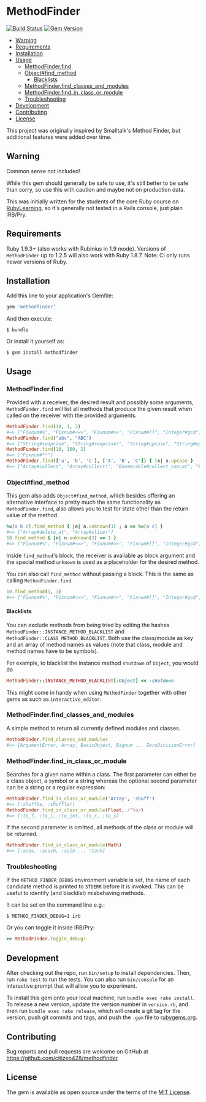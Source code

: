 # MethodFinder

[![Build Status](https://travis-ci.org/citizen428/methodfinder.svg)](https://travis-ci.org/citizen428/methodfinder)
[![Gem Version](https://img.shields.io/gem/v/methodfinder.svg)](https://rubygems.org/gems/methodfinder)

<!-- START doctoc generated TOC please keep comment here to allow auto update -->
<!-- DON'T EDIT THIS SECTION, INSTEAD RE-RUN doctoc TO UPDATE -->

- [Warning](#warning)
- [Requirements](#requirements)
- [Installation](#installation)
- [Usage](#usage)
  - [MethodFinder.find](#methodfinderfind)
  - [Object#find_method](#objectfind_method)
    - [Blacklists](#blacklists)
  - [MethodFinder.find_classes_and_modules](#methodfinderfind_classes_and_modules)
  - [MethodFinder.find_in_class_or_module](#methodfinderfind_in_class_or_module)
  - [Troubleshooting](#troubleshooting)
- [Development](#development)
- [Contributing](#contributing)
- [License](#license)

<!-- END doctoc generated TOC please keep comment here to allow auto update -->

This project was originally inspired by Smalltalk's Method Finder, but
additional features were added over time.

## Warning

Common sense not included!

While this gem should generally be safe to use, it's still better to be safe
than sorry, so use this with caution and maybe not on production data.

This was initially written for the students of the core Ruby course on
[RubyLearning](http://rubylearning.org), so it's generally not tested in a Rails
console, just plain IRB/Pry.

## Requirements

Ruby 1.9.3+ (also works with Rubinius in 1.9 mode). Versions of `MethodFinder`
up to 1.2.5 will also work with Ruby 1.8.7. Note: CI only runs newer versions
of Ruby.

## Installation

Add this line to your application's Gemfile:

```ruby
gem 'methodfinder'
```

And then execute:

    $ bundle

Or install it yourself as:

    $ gem install methodfinder

## Usage

### MethodFinder.find

Provided with a receiver, the desired result and possibly some arguments,
`MethodFinder.find` will list all methods that produce the given result when
called on the receiver with the provided arguments.

```ruby
MethodFinder.find(10, 1, 3)
#=> ["Fixnum#%", "Fixnum#<=>", "Fixnum#>>", "Fixnum#[]", "Integer#gcd", "Fixnum#modulo", "Numeric#remainder"]
MethodFinder.find("abc", "ABC")
#=> ["String#swapcase", "String#swapcase!", "String#upcase", "String#upcase!"]
MethodFinder.find(10, 100, 2)
#=> ["Fixnum#**"]
MethodFinder.find(['a', 'b', 'c'], ['A', 'B', 'C']) { |x| x.upcase }
#=> ["Array#collect", "Array#collect!", "Enumerable#collect_concat", "Enumerable#flat_map", "Array#map", "Array#map!"]
```

### Object#find_method

This gem also adds `Object#find_method`, which besides offering an alternative
interface to pretty much the same functionality as `MethodFinder.find`, also
allows you to test for state other than the return value of the method.

```ruby
%w[a b c].find_method { |a| a.unknown(1) ; a == %w[a c] }
#=> ["Array#delete_at", "Array#slice!"]
10.find_method { |n| n.unknown(3) == 1 }
#=> ["Fixnum#%", "Fixnum#<=>", "Fixnum#>>", "Fixnum#[]", "Integer#gcd", "Fixnum#modulo", "Numeric#remainder"]
```

Inside `find_method`'s block, the receiver is available as block argument and
the special method `unknown` is used as a placeholder for the desired method.

You can also call `find_method` without passing a block. This is the same as
calling `MethodFinder.find`.

```ruby
10.find_method(1, 3)
#=> ["Fixnum#%", "Fixnum#<=>", "Fixnum#>>", "Fixnum#[]", "Integer#gcd", "Fixnum#modulo", "Numeric#remainder"]
```

#### Blacklists

You can exclude methods from being tried by editing the hashes
`MethodFinder::INSTANCE_METHOD_BLACKLIST` and
`MethodFinder::CLASS_METHOD_BLACKLIST`. Both use the class/module as key and
an array of method names as values (note that class, module and method names
have to be symbols).

For example, to blacklist the instance method `shutdown` of `Object`, you
would do

```ruby
MethodFinder::INSTANCE_METHOD_BLACKLIST[:Object] << :shutdown
```

This might come in handy when using `MethodFinder` together with other gems as
such as `interactive_editor`.

### MethodFinder.find_classes_and_modules

A simple method to return all currently defined modules and classes.

```ruby
MethodFinder.find_classes_and_modules
#=> [ArgumentError, Array, BasicObject, Bignum ... ZeroDivisionError]
```

### MethodFinder.find_in_class_or_module

Searches for a given name within a class. The first parameter can either be a
class object, a symbol or a string whereas the optional second parameter can
be a string or a regular expression:

```ruby
MethodFinder.find_in_class_or_module('Array', 'shuff')
#=> [:shuffle, :shuffle!]
MethodFinder.find_in_class_or_module(Float, /^to/)
#=> [:to_f, :to_i, :to_int, :to_r, :to_s]
```

If the second parameter is omitted, all methods of the class or module will be
returned.

```ruby
MethodFinder.find_in_class_or_module(Math)
#=> [:acos, :acosh, :asin ... :tanh]
```

### Troubleshooting

If the `METHOD_FINDER_DEBUG` environment variable is set, the name of each
candidate method is printed to `STDERR` before it is invoked. This can be useful
to identify (and blacklist) misbehaving methods.

It can be set on the command line e.g.:

```
$ METHOD_FINDER_DEBUG=1 irb
```

Or you can toggle it inside IRB/Pry:

```ruby
>> MethodFinder.toggle_debug!
```

## Development

After checking out the repo, run `bin/setup` to install dependencies. Then, run `rake test` to run the tests. You can also run `bin/console` for an interactive prompt that will allow you to experiment.

To install this gem onto your local machine, run `bundle exec rake install`. To release a new version, update the version number in `version.rb`, and then run `bundle exec rake release`, which will create a git tag for the version, push git commits and tags, and push the `.gem` file to [rubygems.org](https://rubygems.org).

## Contributing

Bug reports and pull requests are welcome on GitHub at https://github.com/citizen428/methodfinder.

## License

The gem is available as open source under the terms of the [MIT License](https://opensource.org/licenses/MIT).


